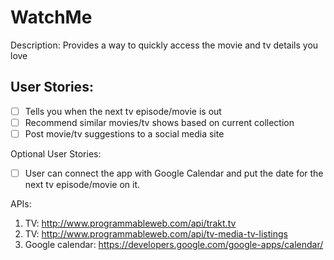 # WatchMe

Description: Provides a way to quickly access the movie and tv details you love 

## User Stories: 
- [ ] Tells you when the next tv episode/movie is out 
- [ ] Recommend similar movies/tv shows based on current collection 
- [ ] Post movie/tv suggestions to a social media site 

Optional User Stories:
- [ ] User can connect the app with Google Calendar and put the date for the next tv episode/movie on it.

APIs:

1. TV: http://www.programmableweb.com/api/trakt.tv
2. TV: http://www.programmableweb.com/api/tv-media-tv-listings
3. Google calendar: https://developers.google.com/google-apps/calendar/
